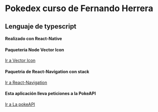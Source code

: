 # Pokedex curso de Fernando Herrera 

## Lenguaje de typescript

#### Realizado con React-Native

#### Paqueteria Node Vector Icon
[Ir a Vector Icon](https://github.com/oblador/react-native-vector-icons)

#### Paquetria de React-Navigation con stack
[Ir a React-Navigation](https://reactnavigation.org/docs/getting-started/)

#### Esta aplicación lleva peticiones a la PokeAPI 
 [Ir a La pokeAPI](https://pokeapi.co/docs/v2#pokemon)